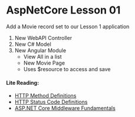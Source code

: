 # AspNetCore Lesson 01

Add a Movie record set to our Lesson 1 application
1. New WebAPI Controller
2. New C# Model
3. New Angular Module
   * View All in a list
   * New Movie Page
   * Uses $resource to access and save

#### Lite Reading:
* [HTTP Method Definitions](https://www.w3.org/Protocols/rfc2616/rfc2616-sec9.html)
* [HTTP Status Code Definitions](https://www.w3.org/Protocols/rfc2616/rfc2616-sec10.html)
* [ASP.NET Core Middleware Fundamentals](https://docs.microsoft.com/en-us/aspnet/core/fundamentals/middleware)
